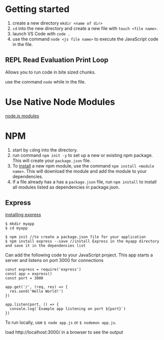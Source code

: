 # Getting started

1. create a new directory `mkdir <name of dir>`
1. `cd` into the new directory and create a new file with `touch <file name>`.
1. launch VS Code with `code .`
1. use the command `node <js file name>` to execute the JavaScript code in the file.

## REPL Read Evaluation Print Loop

Allows you to run code in bite sized chunks.

use the command `node` while in the file.

# Use Native Node Modules

[node.js modules](https://nodejs.org/dist/latest-v16.x/docs/api/)

# NPM

1. start by `cd`ing into the directory.
1. run command `npm init -y` to set up a new or existing npm package. This will create your `package.json` file.
1. To [install](https://docs.npmjs.com/cli/v8/commands/npm-install) a new npm module, use the command `npm install <module name>`. This will download the module and add the module to your dependencies.
1. If a file already has a has a `package.json` file, run `npm install` to install all modules listed as dependencies in package.json.

## Express

[installing express](https://expressjs.com/en/starter/installing.html)

```
$ mkdir myapp
$ cd myapp

$ npm init //to create a package.json file for your application
$ npm install express --save //install Express in the myapp directory and save it in the dependencies list
```

Can add the following code to your JavaScript project. This app starts a server and listens on port 3000 for connections

```
const express = require('express')
const app = express()
const port = 3000

app.get('/', (req, res) => {
  res.send('Hello World!')
})

app.listen(port, () => {
  console.log(`Example app listening on port ${port}`)
})
```

To run locally, use `$ node app.js` or `$ nodemon app.js`.

load http://localhost:3000/ in a browser to see the output
